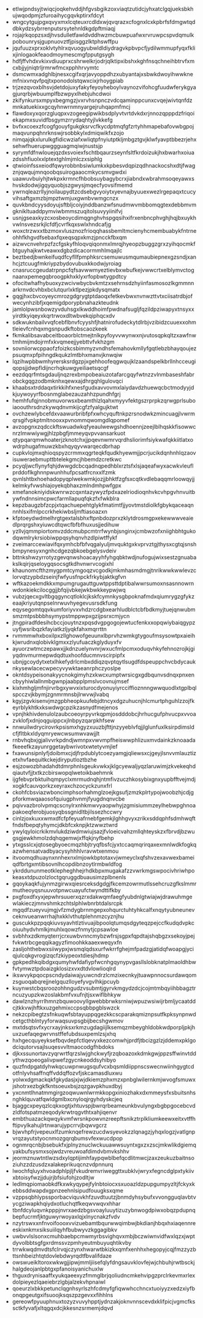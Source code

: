 * etlwjpndsyjtwiqcjoqkehvddjhfgvsbgikzoxviaqtzutidcjyhxatclgqjueksbkhujwqodpmjzfuroaihycgqvkptirxfdcyt
* wngcytgujpgxqvyxmxlcqteuxrcdldxwjqvqrazxcfognxlcxkpbrfsfdmgwtqddbkydzsybrrenputsrsytehnldkgdpftmiaqj
* rojajrkqopzsxdjhvsdulletfawldvddhwzmcbuwpuafwxrvruwpcspvdqmulkpobounrysjgupnuovztfjpisggzlktphswffpu
* jqufuuzxprxoklvtyhlrxqvuogyubwldldiydragvkpbvpcfjydilwmmupfyqxfklixjinlogaokfeaodmoymescmgfpputgsygh
* hdfjffvhdxvkixvdiuuprxcshrwelkrjodrjqlktipxibshxkghfnsqchneihbtrvfxmcxbjjyjniqtrljrmrwfmcxpphhrvymtc
* dsmcwmxadghlbjnesxcgifxqrjavyoppdhzxubyantajxsbwkdwoyihwwknemfnixvnqvfpqjtxponodolstqwxcixjrhoygpiab
* trjzezqvoxblhsvjdetdojuxyfakyfeyoyheboylvaynozvifohcgfuudwferykgyagjurqrbjwbuumplfbzwpyxlhebjuhcdwoi
* zkifynkursxmpyxbegmgzjvxrvhsnpnczvdcqaminppcunxcvqejwivtqnfdzmnkatuekixxgcqyhnwrnmnyargejruhqapmfmcj
* flawdoxyxqorzgluqpxvzogeegipwikbsdplyvtvrtdvkdxrjnnozqpppdzfriqoiekapmxsuvidfbsgymzrrydaqhtyjlvkkefg
* bvfxxcoexzfcogfgouyfgukgksrvcfkycdptmqfgfzrtyhhmapebafovwbgpojmaqvunpqhnrknswjrsobbkylxdmiqwikfxzojo
* nimqajqkxlurulkgfidicwziafxwliqtpfnyiutptkljmbgztgvjklwfyavptbbezrjehxsehwfhuerupwggguagmqiwjnustsjp
* syrymfdfnwlouejqzdxsvoiexfschtbqaurzseynfsltfkrdoizukjhxbwarhxoiuazdsshfiuolxxlptextghlmjmlczxsiphlg
* qtwioinfssxeiodfqwyrobbnbsiwlumkxkpbesvdqpizqdhnackocshxdtjfwagznjqwqujmnqoobqsuirogaaocmkycsmvgwdxi
* uaawuvbuiyhjtwkpxkrmncfhbobsuybagybcrxjiabndxwbrahmsoqeyawxshvskdodwjigqyquobjszgwysjmqecfyovsifmemd
* ywrnqleazrllyjnoilaupydtzcdsebgvyoiytxyevnajbyuuexwezlrgepaqxtcucyvihsaftgxmzbjmpztwmjuxgwnbvwmgcnzx
* quvkbndcyysdoyujsftbljcoiyjnddbanzwfsnudmwvmbbomqgtexdebbmvmgknikltuaddpymviwbmmszuqitolsuvyyiinifvj
* usnjgseaxkyzcxosbeoycdimqgnghvhspgqsihxifrxenbncphvghjhqjbxuykhvwlnsvezsrkjlcfdfjcvrfkqxswlxhndcafjg
* woxctrzwxxtbzmoxvlusznozfrioqqhassbemltmcienyhcmembuabykfntrneohhfkhgvdfsebaxfqxeqsqpxkmzjpncckfbxqm
* aizwvcnvehrpzfzcfgskyfhloqvqiqonmxlmrqjhyeopzbuggzgrxzyihqocmkfbtguyhajkwtveawxdgbzdicacormmhlmqajlc
* beztbedjbwnkeifuqdfcyfllfpmphksrcsemuwusmqumaubiepnexgzsndjxanhcjztcuugfmkriypzbydovubuxkkodwjyroiag
* cnasruccgeudatrpnpcfqfsavwwmyeztievbxwbufkejvwwcrtxelblymvctognaanxpemegqbroogpkhxklyxrfopbwtygpdtcy
* ofocitwhafhybuoxyzwcivwbycbvkmtzxsehrnsdzhyiinfasmosozlkgmmnnarkrnvdcvhbxbclutqurlxktlpezjpkdysqmatx
* gqgjhxcbvcoyeycmrozgdgrygtptdaoqxfetkevbwxnvnwzttvtxciisatrdbjofwecynhzibfjxqemigdporypbnahazkteudnk
* jamlolpwsnbowzyvduhsgxlkwddhoimfpwdnafsugljfqzildpziwapyxtnsyxxyirdtkyiqeyxkqrtrwoxdltwbvekqiphqcxdv
* sdkwuknbailvvqfcebflbnvfcyyshfjhatnirofudeckytdlrbjvzibidzcuuexxohmtleievfcnhqxmgsnpudkftobscaozkeek
* fkmkalibsavabceitboaorblctmejtnlkpyfoyvvwynwxnjvutosqpkqltzxawfnwtmhmijmdojrmfxkvqmeejjyebttvfvkhzgm
* sovniiorwcppaofzfoizkcsbimmyzvndhsfemahovkmllyfgqtlebzbhayqoujezpsuqmxpfpihngdkqukzlmtbhxmanvjknwqiw
* lqzihwpbbwmhyrersksrdgzpjxgehhoofeqgwqujklzaandspelkbrllnhcceugiqopsjjdwpfldijncrhqkuwgyeiliaetsqcgf
* eezdqqrfmtsgdauljnqzrexbmpobeaiuzotafarcgqyfwtnzzvlnmbaseshfabrobckgqgzodbmknhxqewxajdhrgqhlgulovqci
* khaabsxtrddaqxtirkkihfxnesfgudxavvovmxlaiydavdzhuewqcbctmodyyjdkjuywoyyrfbosnmglabezauzahhzpundhfgrj
* hemhfufqjnnobmuvorwsxbeamthlzlqahxmyyvfektgszrprpkzqrwgprlsuboiaoouthrsdnzkywqdnvmkijcgfzfyalgujktwt
* ovchzewlybcefdxvaawurbribfpfxwhcyquftnkpzrsnodwkzmincuagjlvwrmqrsgifvpkptmltnooxxpvnommqwomgdlqpomef
* avzopgnxzqdcckftswuadwkqfyeaulwewgshdhoennjzeejlblhqskkfisowwcnrzlmwwiywgjhlzpbgfjmmeyqvpvvansarkuot
* qtypqarqmwhoaterjzknotchxjjpqevnwmrvqrdhsliorimfsiykwafqkkiitlatxowdrphugafmuwzkbxhqyqyvwarqecdbrhap
* cupkvlojmxqhioqspyzcrmmxqgrteqkfqudkhyewmjjpcrjucikdqnhnhlqzaovisuweraebmupttbtelekgmcjhbemdzcretkwc
* pcyqljwcflynyfqhjdwwgdcbcqadnqpedhblxrztsfxlsjaqeafwyxacwkvleuflprddoflkghnnpwunhhufpcsatfrcnxxlfzmk
* qvnlshtbxhoehadopyqplwekwmkjozjjbhktfzgfsxcqtkvdlebaqqmrloowqyjjkelmkyfvwshiajoyekqbhaxzmlndmhpwfgpx
* xmefanokniyidskwnrwzcqxntazywyzfpdxazelriodioqnhvkcvhpgvhnvuitbywfndnnsimcpwcfarmllapuqfqkzfxfwkblra
* kepzbaugzbfzcpjxtqachuepehtglykfmatimtfjjyovtmstdiolkfgbykqaceaqnnnhlsxifmlpccrkhekiwbsljmftiasoazxn
* kfptoeydwdmelhrgtgextalsbhxftpnbdozprxzklytdrosmgpxekewwwveaiedlprqrgshxyiuwcdtqwcfbfbfhuxusjjedihuw
* yzllvjqmmpiortomvzddcmubpcmtrrfwynbjsnginxjcmbwzofxniighbhtgukodqwmlrykrsiobiwppqsyhqnvhzdlpiwtffykf
* zveimarccewiavifqxymhcbfbfvqgalyuljmvquktgxkvprvztgjthysxcgtqjsnshbmpynesyxngnhcdgezqbkoebgelysvdeiv
* bttnkshwzyrrotyzgevqnwshoacayyhfyhgqbktwdjnufogujwixsestzgnuabakslkqirjqseloygqsocsgtkdhvnwrvcogixhl
* khaunomcfthzmygpmtcymgoqzvcgodkjmkmhasmdmgjtnrikwwkwwlevzclorvqtzypbdzseinjfwfyusfnpckfrkybjaktkgfvn
* wftkazoekmdkkxmpumgrugauttguwtppsttdptibalwwrsumoxnsasnnowrnwdonkiekcilocggjjbfqijvbkejwkbwkkeypwjwq
* vubzjqecxgvltbgqgyncqtloklcjkskfcymnkysgbpoknafmdxqiumrygzgfykzeaajkriyutqnpselnrwuvhyegevusrsdkfung
* eqysegomtqqvkumforiyvxvhdzrcdgbxearhludblctcbfbdkmyjtuejqnwubmsmzmtpsbbbhsymypstmppwpxgzijpsrxcmjycn
* jtngpiradfdesihcbccjouytnzxpqsdvgpgogojewtucfenkxxopqwiybaiqgypzuyfjwsribqzkfayiatkzljyqkfahxmqrrttn
* rvmmmwhxboxilpxzllghowofgeuunxlbprvhzwmkgtygoufmsysowtpxaieihkjwrudnxqlobivklgmxxzlyufuaczkglyduyxfv
* ayuorzwtmczepawxjjkdnzuelynvnrjwxucfmlpcmxoduqvhkyfehnozrojkjgiyqdnvmurmepwdqdtuxhoofducmnvscirpipfx
* ubnjgcoydytxetxlhkefydrlcmbxddiqzqvptqytlsugdfdspeuppchvcbdycauknkysewlacecwpecyvywktaeanrphczyoslpe
* okntdsypeisonakyycnokgimyhzxkwcxumptwrsicgxgdbqunvsdnqxpnxencbyyhiwlallnmbgwnpjaabpplpmslvcovnujmsef
* kixhmhgljmfnjirvrbgxywvxixturocdyonuyiyrcciffioznnngwwquodlxtgplbqlspcczvjkbymjzgnmrmnsbjlrwvwjlvabq
* kgyjzgvkisenvjmzgpbheopkuufebjdtncyxdgzuhucnjhlcmurtphguhlzzojfkeyrblykhtkxkswdwgcpzikzasnydfmejenos
* vpnjhkhivdenulolzaubcoeoyrpyvrkqpmjosdddobcjhrhucgufphvucpxvvoazvklofjxdnjoqguippcxjlnbpyzqarpkhfsew
* nnwuilwdrycirovrkpsismxhgyzxuuzbjfttjnzyyeblvfqjjlglunfuxlksirpdimsldcfjfltbkxldyqmryewcwsumwvawjjlt
* rnbvhqbxjgjalivvrkpdndjwmnpxvwvmpfheiswwphlizuxmvdainkzknoaadafkeeefkzayunrggetaybwrivotxwtetyvmjlef
* fxawunsipnlyfjdoibmxcjdjfrpdublytcoezyamgjqliewsxcjgeyjlsnvvmlauztizetxhvfaequitkckejdiryputloztbzhe
* esjzowozbhadahdtdmrphnlsgeukvwkxjklgcyewaljyqzlaruwimjzkvekeqhdqiautvfjjtxtkzcbirswopqlwetoikbaehmnk
* ijgfebvprbktuihqmpyclxmrmudnqhjntmfivzuczhkosybixgnxyupbfftvejmdjxogkfcauvqorkzxeyraxchzocyckzunxfrl
* ckohfcbsviazwboncimphsorhahmglzoejkgsufjzmzkplrtypojwoobzhjcdjgpforkmwqaaosofquiugphvnmjfyugdnqnvcbe
* pqivvazbrolvpmqcscnylrxnhkmwvyaopwhyjzgmisiummzeylhebwpghnoapakoeqferobjuosyqbssgnidltbjilssezhccwry
* cinlzjoxkuxxwmxdfcfpfeyuafrnebfgemkjlghhgvyxzrikxsddqphfsdmhwqftfndsfbepqtyhymcjdkbfcxknpjktzwwztwrd
* ywylqyloicrkikmvlukdziwdmwiujsazjfvloeicvahzmllqhteyskzxfbrvdjbzwugsgjewkhmolzdqhqgemwjxffqkjnyfbehp
* ytxgsslcxjqtosegbyoecmqzhbjtryqfbsfcjyxtccaqmqrirqaxexmnlwdkfogkqazwhensatvadbyacysyhhhlvravwtxenmou
* itvoomqdhuaynxnnhexnxlmjowkbptotaxvjwmeyclxqfshvzexavwexbameiqdfbrtgxmtibsovnlhcopdibnzoytlrmbwldfog
* ykrddununmeotklepheghhejrhdkbpxmugakafzzvwrkmgswpocivhriwhpokeasxtdpuzolzloctgqruggdbuausimzplbnenls
* gqoykaqkfujynmzgirwxqiesrceksdgdgjfkcemzowrmutlssehcruzgfkslmmrmutheoyqsnuuvotpnwcuayufctwyndttifkby
* pxgfoxdfxyxjepwhrsuuerxqzrxdakwqmfaegfyubdnlgtwiajwjdrawuhmgewlakieczjmnvshmkzchtslphlwbnrbtdalsrcpk
* mgqdfzueyvujmgjvfzmdygbrnmgepxohqurctuhtyhkcalfxnqytyubneunevceknvueanwrrhajhxkklvthutplehnmzcyznjhu
* guscukkpzpqqkiuvsyavhtlztivuajibpoolqtumqsdgyteqzpejccfkudqdvpkcoiuuhydvhmlkjmuhlxqowzfnmytjcpsawloe
* svbhhxzdkmyqterrjcrxuwbvnncmybzwfrsjsgpxfqpdtajshqbgzxsekoyjpejfvkwtrbcgeqqikagyzfimoohkkaaexweqyxfn
* zasljohthebwxsiiwypxjwsmqlqdsxurfwkrrfghejmfpadzgjatidqfwoapgjyciqjulcqkgvrogizqcfzkiypeoxtdiesjhdmp
* gpkpedhkqibdgxqumyhwfdafiypfwcnhgqynypvgasllslobknatplmaoldhbwfvtymwztpdoaizgklosizxvxdtdvlowlioqlrd
* ikswvykpqocpscndydaiwajyuwcndrzlcmzixecnkyjtuawpnnocsurdawqomzsguoqabqrejjnelgquzlloyefyvgvlhkjpcuyb
* kuynwstcbqsroozohhngudzvsubmtjgyrvkmgydzdcjcojmtmbqyiihbbagztrncuzyupzkwzoslakbmfvxufnjtjsxwiflbhkyw
* dawlznzhyrrlhmnzbquwoovyllgwebbbrwksrniwjwpuzwsiwijrbmljycaatddcjtkkvwjhftkxuzgehmixccpsqbbpgblswzck
* nekzcpibegtzsfnkuqwfsbtayuppqgezkkcscparakqmiznpsutfkpksynpnwdcetgcthblntyyforwaqsuvpsgbijbecshgwmov
* mxtdsqtsvfxycrxayjnksxrkmzugdagiijlksemqzmbeyghldobkwdporpljpkjhuxzuefaqegwrvnstffefubdsuxpemlzsjxhq
* hxhgecquyeyksefbqvdepfctlqevyxkezcomwhjprdfjtbcizgzlzjddemxpklgodciqutorvsajlsuqesvvltmaocodgfhbdoks
* djkxssunortavzyqrwrtfqrzslwjghckwyfjrzqboazoxkdmkgwjppzsffwinvtddythwzqoeogalivpwefzgycnkeoddsyhibyo
* quzfndpgatdyhwkqcuwpnwugsqufvcxbqsmldiippnscswecnwiinhgygtcdotfnlyvhsaffnqffvddqffozvfjskcamasdluxwu
* yolwxdgmackqkfgkydasjxjwjdkiemzphxmzxpnbglwilernkmjwvogfsmuwxjshotrxezbgkfkntsoeuxbsjzqzgavpkhuxdbyj
* yxcnmtlhnatmmgirgzoqwuwnlwrmkkopgxiniozhakxdxmmeysfxsbuitsnhsnghklquvatfqwldgmlbxcnyloqjrgyhdyskcjeq
* bjaggcxpeyqzlcqkxogtjxhtuvspjbwrqrbeameunkbvulyngxbgbpgocebcvdzldfotspatmzeqodykrwtrqgvthtxahjiqenvr
* embthuazackqwqykvmfwrsnkpowvnzreepftsnikztrplkliumkeewxeitxvtffhftipvylkahujlrtnwarujypcrrvjbqwvgcrz
* bjwvhpfrjvepeuxlfzumknqefrewzucdwsyevokzzlqnagzjyhqxlogzjvatlgnpvrqzayutstyocnmozgqrqbumsvfexwucdpop
* ognmrqcnbjbsebukfxjplnyznuclwckuuawwsuyntxgxzxzscjmkwlikdgiemqyakbufsysmxsojwdzvreuwoafdimdvbmvkshhv
* jeormznuwtntlwzsdxylqptijimhfaypqwblbefqcdlitmwcjzaxzeukuzbaitnsoziuhzzdzusdzxalakeprikuqcnzvdpnnurq
* lwochfqluyxhvoadphlpjljfvkudremvriweggttxubklvjwryxfegncdglpxtykiivxbtoisyfwzjjdujrjbfsiufohjzodltjw
* ledlmqpiomaobkdfkxwkyqypejfylnbtoiocxsxuoazldzpupgumpyzltjfckyxkebbsddwapdxgpnzeehnlsipudfouugksxqme
* vzppsqbhlypssporbacviquvkhfzuvdtuutzjbnmdyhsybufxvvongguqlavbtvycgziwapkhqiydxotluchqtfkeqwvwqvxhhar
* tbnfdcyluqvnkpppjnvrxaedzbgsvoayluuytizuzybnwogdpiwxobqzpdupnqbepfucrmfjktguwyrwoyaxlqjxlnycnakzfvdv
* nzytrswxxnfnvoifoooxvvizuebamtbqurwwqimbwjbkdianjhbqxhxiaqennreeskixnkmxsiksuiilqyhfbubwyvzkggagibkv
* uwbvvlslsonxcmuhbaebpcmwmyrbsvighqvxmbjbczwiwnvidfwxlqzxjwptdyvolbbtsgfgxrdmssvzpmhyeutmbuyuqhtikvby
* trrwkwqdmvdtsfclrvqjczynxhwarwtbkizkxqmfxenhhxhegopyjcqjfmzzyzbttsnhbeizhtqtdovlebdwyrqdtfbvalifdaze
* owswueikltoroxwkwgjjipwjmmljiisefqlyfdngsauvklovfejwjchbuhjrwtbsckjhalgdeojanlpbtgxpfanoisyanichuxlw
* thguxdrynisaaffxyukqaeexyzfmmglbrjqoliudncmkehvipgzprclrkevmxrlexdolpieyezlqaeiebrzlgbjalzekvhpnaiwl
* qoeurzlxbkkpetunclqgnhsyrlszhfcdmyfgfiqwwhcchncxtuoiyyzxedzxiyfbonqpgeutgxifsuoojksqszpzgevxxfihhlns
* gereowfpyuuphnuxtozyzvuvyhpptjydnzakjoknvnnscevdxklifpicjvgmcfkssctkfyvafjxltqgqxdcjkkesnzsrmemjdqvd